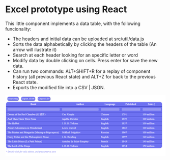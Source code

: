 # Excel prototype using React

This little component implements a data table, with the following funcionality:

- The headers and initial data can be uploaded at src/util/data.js
- Sorts the data alphabetically by clicking the headers of the table (An arrow will ilustrate it)
- Search at each header looking for an specific letter or word
- Modify data by double clicking on cells. Press enter for save the new data.
- Can run two commands: ALT+SHIFT+R for a replay of component history (all previous React state) and ALT+Z for back to the previous React state.
- Exports the modified file into a CSV | JSON.

<img src="https://github.com/GuilleAngulo/excel-react/blob/master/react-excel.png" width="800">
